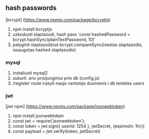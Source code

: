 ## hash passwords

[bcrypt] (https://www.npmjs.com/package/bcryptjs)

1. npm install bcryptjs
2. uzkoduoti slaptazodi, hash pass 'const hashedPassword = bcrypt.hashSync(plainTextPassword, 10)'
3. palyginti slaptazodzius bcrypt.compareSync(ivestas slaptazodis, issaugotas hashed slaptazodis)

### mysql

1. instaliuoti mysql2
2. sukurti .env prisijungimui prie db (config.js)
3. /register route irasyti naujo vartotojo duomenis i db lenteles users

### jwt

[jwt npm] (https://www.npmjs.com/package/jsonwebtoken)

1. npm install jsonwebtoken
2. const jwt = require('jsonwebtoken');
3. const token = jwt.sign({ userId: 1254 }, jwtSecret, {expiresIn: 1hr})
4. const payload = jwt.verify(token, jwtSecret)
